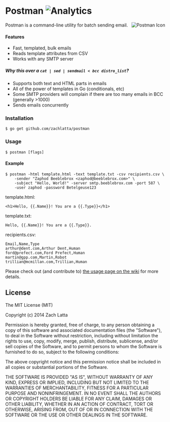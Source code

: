 # Postman ![Analytics](https://ga-beacon.appspot.com/UA-34529482-6/postman/readme?pixel)

<img src="http://i.imgur.com/eF4fOlg.png" alt="Postman Icon" align="right" />
Postman is a command-line utility for batch sending email.

#### Features

* Fast, templated, bulk emails
* Reads template attributes from CSV
* Works with any SMTP server

##### Why this over a `cat | sed | sendmail < bcc distro_list`?

* Supports both text and HTML parts in emails
* All of the power of templates in Go (conditionals, etc)
* Some SMTP providers will complain if there are too many emails in BCC
  (generally >1000)
* Sends emails concurrently

### Installation

    $ go get github.com/zachlatta/postman

### Usage

    $ postman [flags]

#### Example

```
$ postman -html template.html -text template.txt -csv recipients.csv \
    -sender "Zaphod Beeblebrox <zaphod@beeblebrox.com>" \
    -subject "Hello, World!" -server smtp.beeblebrox.com -port 587 \
    -user zaphod -password Betelgeuse123
```

template.html:

```
<h1>Hello, {{.Name}}! You are a {{.Type}}</h1>
```

template.txt:

```
Hello, {{.Name}}! You are a {{.Type}}.
```

recipients.csv:

```
Email,Name,Type
arthur@dent.com,Arthur Dent,Human
ford@prefect.com,Ford Prefect,Human
martin@gpp.com,Martin,Robot
trillian@mcmillan.com,Trillian,Human
```

Please check out (and contribute to) [the usage page on the
wiki](https://github.com/zachlatta/postman/wiki/Usage) for more details.

## License

The MIT License (MIT)

Copyright (c) 2014 Zach Latta

Permission is hereby granted, free of charge, to any person obtaining a copy of
this software and associated documentation files (the "Software"), to deal in
the Software without restriction, including without limitation the rights to
use, copy, modify, merge, publish, distribute, sublicense, and/or sell copies
of the Software, and to permit persons to whom the Software is furnished to do
so, subject to the following conditions:

The above copyright notice and this permission notice shall be included in all
copies or substantial portions of the Software.

THE SOFTWARE IS PROVIDED "AS IS", WITHOUT WARRANTY OF ANY KIND, EXPRESS OR
IMPLIED, INCLUDING BUT NOT LIMITED TO THE WARRANTIES OF MERCHANTABILITY,
FITNESS FOR A PARTICULAR PURPOSE AND NONINFRINGEMENT. IN NO EVENT SHALL THE
AUTHORS OR COPYRIGHT HOLDERS BE LIABLE FOR ANY CLAIM, DAMAGES OR OTHER
LIABILITY, WHETHER IN AN ACTION OF CONTRACT, TORT OR OTHERWISE, ARISING FROM,
OUT OF OR IN CONNECTION WITH THE SOFTWARE OR THE USE OR OTHER DEALINGS IN THE
SOFTWARE.
